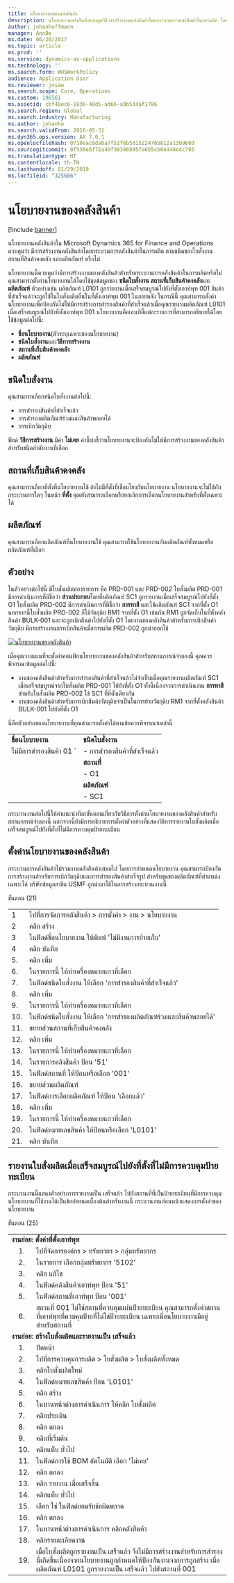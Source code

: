 ```yaml
---
title: นโยบายงานของคลังสินค้า
description: นโยบายงานคลังสินค้าควบคุมวิธีการสร้างงานคลังสินค้าโดยกระบวนการคลังสินค้าในการผลิต โดยยึดตามชนิดของใบสั่งงาน สถานที่เก็บสินค้าคงคลัง และผลิตภัณฑ์
author: johanhoffmann
manager: AnnBe
ms.date: 06/20/2017
ms.topic: article
ms.prod: ''
ms.service: dynamics-ax-applications
ms.technology: ''
ms.search.form: WHSWorkPolicy
audience: Application User
ms.reviewer: josaw
ms.search.scope: Core, Operations
ms.custom: 196561
ms.assetid: cbf48ec6-1836-48d5-ad66-a9b534af1786
ms.search.region: Global
ms.search.industry: Manufacturing
ms.author: johanho
ms.search.validFrom: 2016-05-31
ms.dyn365.ops.version: AX 7.0.1
ms.openlocfilehash: 0710eac8daba7f51f6b5d1522476b812a130960d
ms.sourcegitcommit: 0f530e5f72a40f383868957a6b5cb0e446e4c795
ms.translationtype: HT
ms.contentlocale: th-TH
ms.lasthandoff: 01/29/2019
ms.locfileid: "325606"
---
```

# <a name="warehouse-work-policies"></a>นโยบายงานของคลังสินค้า

[!include [banner](../includes/banner.md)]

นโยบายงานคลังสินค้าใน Microsoft Dynamics 365 for Finance and Operations ควบคุมว่า มีการสร้างงานคลังสินค้าโดยกระบวนการคลังสินค้าในการผลิต ตามชนิดของใบสั่งงาน สถานที่สินค้าคงคลัง และผลิตภัณฑ์ หรือไม่

นโยบายงานนี้ควบคุมว่ามีการสร้างงานของคลังสินค้าสำหรับกระบวนการคลังสินค้าในการผลิตหรือไม่ คุณสามารถตั้งค่านโยบายงานได้โดยใช้ชุดข้อมูลของ **ชนิดใบสั่งงาน** **สถานที่เก็บสินค้าคงคลัง**และ **ผลิตภัณฑ์** ตัวอย่างเช่น ผลิตภัณฑ์ L0101 ถูกรายงานเมื่อเสร็จสมบูรณ์ไปยังที่ตั้งเอาท์พุท 001 สินค้าที่สำเร็จแล้วจะถูกใช้ในใบสั่งผลิตอื่นในที่ตั้งเอาท์พุท 001 ในภายหลัง ในกรณีนี้ คุณสามารถตั้งค่านโยบายงานเพื่อป้องกันไม่ให้มีการสร้างการสำรองสินค้าที่สำเร็จแล้วเมื่อคุณรายงานผลิตภัณฑ์ L0101 เมื่อเสร็จสมบูรณ์ไปยังที่ตั้งเอาท์พุท 001 นโยบายงานคือเอนทิตี้แต่ละรายการที่สามารถอธิบายได้โดยใช้ข้อมูลต่อไปนี้:

-   **ชื่อนโยบายงาน**(ตัวระบุเฉพาะของนโยบายงาน)
-   **ชนิดใบสั่งงาน**และ**วิธีการสร้างงาน**
-   **สถานที่เก็บสินค้าคงคลัง**
-   **ผลิตภัณฑ์**

## <a name="work-order-types"></a>ชนิดใบสั่งงาน
คุณสามารถเลือกชนิดใบสั่งงานต่อไปนี้:

-   การสำรองสินค้าที่สำเร็จแล้ว
-   การสำรองผลิตภัณฑ์ร่วมและสินค้าพลอยได้
-   การเบิกวัตถุดิบ

ฟิลด์ **วิธีการสร้างงาน** มีค่า **ไม่เคย** ค่านี้บ่งชี้ว่านโยบายงานจะป้องกันไม่ให้มีการสร้างงานของคลังสินค้าสำหรับชนิดลำดับงานที่เลือก

## <a name="inventory-locations"></a>สถานที่เก็บสินค้าคงคลัง
คุณสามารถเลือกที่ตั้งที่นโยบายงานใช้ ถ้าไม่มีที่ตั้งที่เชื่อมโยงกับนโยบายงาน นโยบายงานจะไม่ใช้กับกระบวนการใดๆ ในหน้า **ที่ตั้ง** คุณยังสามารถเลือกหรือยกเลิกการเลือกนโยบายงานสำหรับที่ตั้งเฉพาะได้

## <a name="products"></a>ผลิตภัณฑ์
คุณสามารถเลือกผลิตภัณฑ์ที่นโยบายงานใช้ คุณสามารถใช้นโยบายงานกับผลิตภัณฑ์ทั้งหมดหรือผลิตภัณฑ์ที่เลือก

## <a name="example"></a>ตัวอย่าง
ในตัวอย่างต่อไปนี้ มีใบสั่งผลิตสองรายการ คือ PRD-001 และ PRD-00*2* ใบสั่งผลิต PRD-001 มีการดำเนินการที่มีชื่อว่า **ส่วนประกอบ**โดยที่ผลิตภัณฑ์ SC1 ถูกรายงานเมื่อเสร็จสมบูรณ์ไปยังที่ตั้ง O1 ใบสั่งผลิต PRD-002 มีการดำเนินการที่มีชื่อว่า **การทาสี** และใช้ผลิตภัณฑ์ SC1 จากที่ตั้ง O1 นอกจากนี้ใบสั่งผลิต PRD-002 ก็ใช้วัตถุดิบ RM1 จากที่ตั้ง O1 เช่นกัน RM1 ถูกจัดเก็บในที่ตั้งคลังสินค้า BULK-001 และจะถูกเบิกสินค้าไปยังที่ตั้ง O1 โดยงานของคลังสินค้าสำหรับการเบิกสินค้าวัตถุดิบ มีการสร้างงานการเบิกสินค้าเมื่อการผลิต PRD-002 ถูกนำออกใช้ 

[![นโยบายงานของคลังสินค้า](./media/warehouse-work-policies.png)](./media/warehouse-work-policies.png) 

เมื่อคุณวางแผนที่จะตั้งค่าคอนฟิกนโยบายงานของคลังสินค้าสำหรับสถานการณ์จำลองนี้ คุณควรพิจารณาข้อมูลต่อไปนี้:

-   งานของคลังสินค้าสำหรับการสำรองสินค้าที่สำเร็จแล้วไม่จำเป็นเมื่อคุณรายงานผลิตภัณฑ์ SC1 เมื่อเสร็จสมบูรณ์จากใบสั่งผลิต PRD-001 ไปยังที่ตั้ง O1 ทั้งนี้เนื่องจากการดำเนินงาน **การทาสี** สำหรับใบสั่งผลิต PRD-002 ใช้ SC1 ที่ที่ตั้งเดียวกัน
-   งานของคลังสินค้าสำหรับการเบิกสินค้าวัตถุดิบจำเป็นในการย้ายวัตถุดิบ RM1 จากที่ตั้งคลังสินค้า BULK-001 ไปยังที่ตั้ง O1

นี่คือตัวอย่างของนโยบายงานที่คุณสามารถตั้งค่าได้ตามข้อควรพิจารณาเหล่านี้


|                                       |                                       |
|---------------------------------------|---------------------------------------|
| <strong>ชื่อนโยบายงาน</strong><br> | <strong>ชนิดใบสั่งงาน</strong><br> |
|         ไม่มีการสำรองสินค้า 01     `          |     - การสำรองสินค้าที่สำเร็จแล้ว<br>      |
|                                       |    <strong>สถานที่</strong><br>     |
|                                       |                 - O1                  |
|                                       |    <strong>ผลิตภัณฑ์</strong> <br>     |
|                                       |                 - SC1                 |

กระบวนงานต่อไปนี้ให้คำแนะนำทีละขั้นตอนเกี่ยวกับวิธีการตั้งค่านโยบายงานของคลังสินค้าสำหรับสถานการณ์จำลองนี้ นอกจากนี้ยังมีการอธิบายการตั้งค่าตัวอย่างที่แสดงวิธีการรายงานใบสั่งผลิตเมื่อเสร็จสมบูรณ์ไปยังที่ตั้งที่ไม่มีการควบคุมป้ายทะเบียน

## <a name="set-up-a-warehouse-work-policy"></a>ตั้งค่านโยบายงานของคลังสินค้า
กระบวนการคลังสินค้าไม่รวมงานคลังสินค้าเสมอไป โดยการกำหนดนโยบายงาน คุณสามารถป้องกันการสร้างงานสำหรับการเบิกวัตถุดิบและการสำรองสินค้าสำเร็จรูป สำหรับชุดของผลิตภัณฑ์ที่ตำแหน่งเฉพาะได้ บริษัทข้อมูลสาธิต USMF ถูกนำมาใช้ในการสร้างกระบวนงานนี้ 

ขั้นตอน (21)

|     |                                                                            |
|-----|----------------------------------------------------------------------------|
| 1  | ไปที่การจัดการคลังสินค้า &gt; การตั้งค่า &gt; งาน &gt; นโยบายงาน        |
| 2  | คลิก สร้าง                                                                 |
| 3  | ในฟิลด์ชื่อนโยบายงาน ให้พิมพ์ 'ไม่มีงานการย้ายเก็บ'                    |
| 4  | คลิก บันทึก                                                                |
| 5.  | คลิก เพิ่ม                                                                 |
| 6.  | ในรายการนี้ ให้ทำเครื่องหมายแถวที่เลือก                                        |
| 7.  | ในฟิลด์ชนิดใบสั่งงาน ให้เลือก 'การสำรองสินค้าที่สำเร็จแล้ว'            |
| 8.  | คลิก เพิ่ม                                                                 |
| 9.  | ในรายการนี้ ให้ทำเครื่องหมายแถวที่เลือก                                        |
| 10. | ในฟิลด์ชนิดใบสั่งงาน ให้เลือก 'การสำรองผลิตภัณฑ์ร่วมและสินค้าพลอยได้' |
| 11. | ขยายส่วนสถานที่เก็บสินค้าคงคลัง                                    |
| 12. | คลิก เพิ่ม                                                                 |
| 13. | ในรายการนี้ ให้ทำเครื่องหมายแถวที่เลือก                                        |
| 14. | ในรายการคลังสินค้า ป้อน '51'                                         |
| 15. | ในฟิลด์สถานที่ ให้ป้อนหรือเลือก '001'                              |
| 16. | ขยายส่วนผลิตภัณฑ์                                               |
| 17. | ในฟิลด์การเลือกผลิตภัณฑ์ ให้ป้อน 'เลือกแล้ว'                         |
| 18. | คลิก เพิ่ม                                                                 |
| 19. | ในรายการนี้ ให้ทำเครื่องหมายแถวที่เลือก                                        |
| 20. | ในฟิลด์หมายเลขสินค้า ให้ป้อนหรือเลือก 'L0101'                         |
| 21. | คลิก บันทึก                                                                |

## <a name="report-a-production-order-as-finished-to-a-location-that-isnt-license-platecontrolled"></a>รายงานใบสั่งผลิตเมื่อเสร็จสมบูรณ์ไปยังที่ตั้งที่ไม่มีการควบคุมป้ายทะเบียน
กระบวนงานนี้แสดงตัวอย่างการรายงานเป็น เสร็จแล้ว ไปยังสถานที่ที่เป็นป้ายทะเบียนที่มีการควบคุม นโยบายงานที่ใช้งานได้เป็นข้อกำหนดเบื้องต้นสำหรับงานนี้ กระบวนงานก่อนหน้าแสดงการตั้งค่าของนโยบายงาน 

ขั้นตอน (25)

<table>
<tbody>
<tr>
<td colspan="3"><strong>งานย่อย: ตั้งค่าที่ตั้งเอาท์พุท</strong></td>
</tr>
<tr>
<td></td>
<td>1.</td>
<td>ไปที่จัดการองค์กร &gt; ทรัพยากร &gt; กลุ่มทรัพยากร</td>
</tr>
<tr>
<td></td>
<td>2.</td>
<td>ในรายการ เลือกกลุ่มทรัพยากร &#39;5102&#39;</td>
</tr>
<tr>
<td></td>
<td>3.</td>
<td>คลิก แก้ไข</td>
</tr>
<tr>
<td></td>
<td>4.</td>
<td>ในฟิลด์คลังสินค้าเอาท์พุท ป้อน &#39;51&#39;</td>
</tr>
<tr>
<td></td>
<td>5.</td>
<td>ในฟิลด์สถานที่เอาท์พุท ป้อน &#39;001&#39;</td>
</tr>
<tr>
<td></td>
<td>6.</td>
<td>สถานที่ 001 ไม่ใช่สถานที่ควบคุมแผ่นป้ายทะเบียน คุณสามารถตั้งค่าสถานที่เอาท์พุทที่ควบคุมป้ายที่ไม่ใช่ป้ายทะเบียน เฉพาะเมื่อนโยบายงานมีอยู่สำหรับสถานที่</td>
</tr>
<tr>
<td colspan="3"><strong>งานย่อย: สร้างใบสั่งผลิตและรายงานเป็น เสร็จแล้ว</strong></td>
</tr>
<tr>
<td></td>
<td>1.</td>
<td>ปิดหน้า</td>
</tr>
<tr>
<td></td>
<td>2.</td>
<td>ไปที่การควบคุมการผลิต &gt; ใบสั่งผลิต &gt; ใบสั่งผลิตทั้งหมด</td>
</tr>
<tr>
<td></td>
<td>3.</td>
<td>คลิกใบสั่งผลิตใหม่</td>
</tr>
<tr>
<td></td>
<td>4.</td>
<td>ในฟิลด์หมายเลขสินค้า ป้อน &#39;L0101&#39;</td>
</tr>
<tr>
<td></td>
<td>5.</td>
<td>คลิก สร้าง</td>
</tr>
<tr>
<td></td>
<td>6.</td>
<td>ในบานหน้าต่างการดำเนินการ ให้คลิก ใบสั่งผลิต</td>
</tr>
<tr>
<td></td>
<td>7.</td>
<td>คลิกประเมิน </td>
</tr>
<tr>
<td></td>
<td>8.</td>
<td>คลิก ตกลง </td>
</tr>
<tr>
<td></td>
<td>9.</td>
<td>คลิกที่เริ่มต้น</td>
</tr>
<tr>
<td></td>
<td>10.</td>
<td>คลิกแท็บ ทั่วไป</td>
</tr>
<tr>
<td></td>
<td>11.</td>
<td>ในฟิลด์การใช้ BOM อัตโนมัติ เลือก &#39;ไม่เคย&#39;</td>
</tr>
<tr>
<td></td>
<td>12.</td>
<td>คลิก ตกลง</td>
</tr>
<tr>
<td></td>
<td>13.</td>
<td>คลิก รายงาน เมื่อเสร็จสิ้น</td>
</tr>
<tr>
<td></td>
<td>14.</td>
<td>คลิกแท็บ ทั่วไป</td>
</tr>
<tr>
<td></td>
<td>15.</td>
<td>เลือก ใช่ ในฟิลด์ยอมรับข้อผิดพลาด</td>
</tr>
<tr>
<td></td>
<td>16.</td>
<td>คลิก ตกลง </td>
</tr>
<tr>
<td></td>
<td>17.</td>
<td>ในบานหน้าต่างการดำเนินการ คลิกคลังสินค้า</td>
</tr>
<tr>
<td></td>
<td>18.</td>
<td>คลิกรายละเอียดงาน</td>
</tr>
<tr>
<td></td>
<td>19.</td>
<td>เมื่อใบสั่งผลิตถูกรายงานเป็น เสร็จแล้ว จึงไม่มีการสร้างงานสำหรับการสำรอง  นี่เกิดขึ้นเนื่องจากนโยบายงานถูกกำหนดให้ป้องกันงานจากการถูกสร้าง เมื่อผลิตภัณฑ์ L0101 ถูกรายงานเป็น เสร็จแล้ว ไปยังสถานที่ 001</td>
</tr>
</tbody>
</table>




